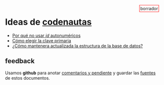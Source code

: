 <div style="float:right;border:1px solid red;padding:2px">borrador</div>

# Ideas de [codenautas](codenautas.com/ideas)

  * [Por qué no usar *id* autonuméricos](no-usar-auto-id.md)
  * [Cómo elegir la clave primaria](como-elgir-pk.md)
  * [¿Cómo mantenera actualizada la estructura de la base de datos?](mantener-actualizada-estructura-db.md)

## feedback

Usamos **github** para anotar [comentarios y pendiente](https://github.com/codenautas/ideas/issues) y guardar las [fuentes](https://github.com/codenautas/ideas) de estos documentos. 